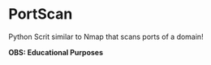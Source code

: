 # PortScan
Python Scrit similar to Nmap that scans ports of a domain!

**OBS: Educational Purposes**
